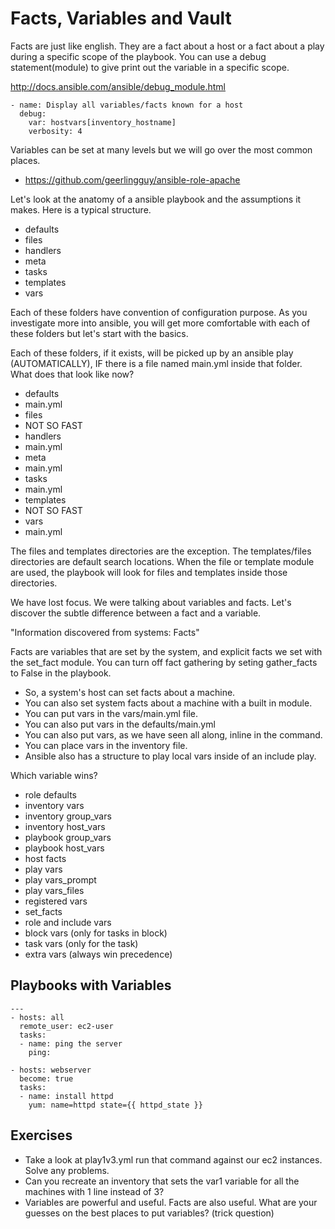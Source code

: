 Facts, Variables and Vault
===

Facts are just like english. They are a fact about a host or a fact about a play during a specific scope of the playbook. You can use a debug statement(module) to give print out the variable in a specific scope.

http://docs.ansible.com/ansible/debug_module.html

```
- name: Display all variables/facts known for a host
  debug:
    var: hostvars[inventory_hostname]
    verbosity: 4
```

Variables can be set at many levels but we will go over the most common places.
* https://github.com/geerlingguy/ansible-role-apache

Let's look at the anatomy of a ansible playbook and the assumptions it makes. Here is a typical structure.

* defaults
* files
* handlers
* meta
* tasks
* templates
* vars

Each of these folders have convention of configuration purpose. As you investigate more into ansible, you will get more comfortable with each of these folders but let's start with the basics.

Each of these folders, if it exists, will be picked up by an ansible play (AUTOMATICALLY), IF there is a file named main.yml inside that folder. What does that look like now?

* defaults
 * main.yml
* files
 * NOT SO FAST
* handlers
 * main.yml
* meta
 * main.yml
* tasks
 * main.yml
* templates
 * NOT SO FAST
* vars
 * main.yml

The files and templates directories are the exception. The templates/files directories are default search locations. When the file or template module are used, the playbook will look for files and templates inside those directories.

We have lost focus. We were talking about variables and facts. Let's discover the subtle difference between a fact and a variable.

"Information discovered from systems: Facts"

Facts are variables that are set by the system, and explicit facts we set with the set_fact module. You can turn off fact gathering by seting gather_facts to False in the playbook.


* So, a system's host can set facts about a machine.
* You can also set system facts about a machine with a built in module.
* You can put vars in the vars/main.yml file. 
* You can also put vars in the defaults/main.yml
* You can also put vars, as we have seen all along, inline in the command.
* You can place vars in the inventory file.
* Ansible also has a structure to play local vars inside of an include play.

Which variable wins?
* role defaults
* inventory vars 
* inventory group_vars
* inventory host_vars
* playbook group_vars
* playbook host_vars
* host facts
* play vars
* play vars_prompt
* play vars_files
* registered vars
* set_facts
* role and include vars
* block vars (only for tasks in block)
* task vars (only for the task)
* extra vars (always win precedence)


Playbooks with Variables
---

```
---
- hosts: all
  remote_user: ec2-user
  tasks:
  - name: ping the server
    ping:

- hosts: webserver
  become: true
  tasks:
  - name: install httpd
    yum: name=httpd state={{ httpd_state }}
```

Exercises
---
* Take a look at play1v3.yml run that command against our ec2 instances. Solve any problems.
* Can you recreate an inventory that sets the var1 variable for all the machines with 1 line instead of 3?
* Variables are powerful and useful. Facts are also useful. What are your guesses on the best places to put variables? (trick question)